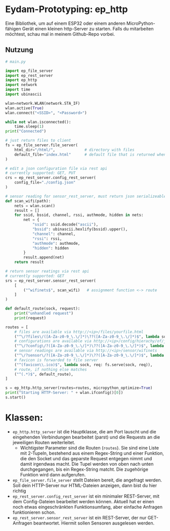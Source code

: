 # Eydam-Prototyping: ep_http

Eine Bibliothek, um auf einem ESP32 oder einem anderen MicroPython-fähigen Gerät einen kleinen http-Server zu starten.
Falls du mitarbeiten möchtest, schau mal in meinem Github-Repo vorbei.

## Nutzung

```python
# main.py

import ep_file_server
import ep_rest_server
import ep_http
import network
import time 
import ubinascii

wlan=network.WLAN(network.STA_IF)
wlan.active(True)
wlan.connect("<SSID>", "<Password>")

while not wlan.isconnected():
    time.sleep(1)
print("Connected")

# just return files to client
fs = ep_file_server.file_server(
    html_dir="/html/",             # directory with files
    default_file="index.html"      # default file that is returned when no specific file is requested
)

# edit a json configuration file via rest api 
# currently supported: GET, PUT
crs = ep_rest_server.config_rest_server(
    config_file="./config.json"
)

# sensor reading for sensor_rest_server, must return json serializeable dict
def scan_wifi(path):
    nets = wlan.scan()
    result = []
    for ssid, bssid, channel, rssi, authmode, hidden in nets:
        net = {
            "ssid": ssid.decode("ascii"),
            "bssid": ubinascii.hexlify(bssid).upper(),
            "channel": channel,
            "rssi": rssi,
            "authmode": authmode,
            "hidden": hidden
        }
        result.append(net)
    return result

# return sensor reatings via rest api
# currently supported: GET
srs = ep_rest_server.sensor_rest_server(
    [
        ("^wifinets$", scan_wifi)   # assignment function <-> route
    ]
)

def default_route(sock, request):
    print("unhandled request")
    print(request)    

routes = [
    # files are available via http://<ip>/files/yourfile.html
    ("^\/?files\/([A-Za-z0-9_\.\/]*)\??([A-Za-z0-9_\.\/]*)$", lambda sock, req: fs.serve(sock, req)),
    # configurations are available via http://<ip>/config/hierachy/of/json/file
    ("^\/?config\/?([A-Za-z0-9_\.\/]*)\??([A-Za-z0-9_\.\/]*)$", lambda sock, req: crs.serve(sock, req)),
    # sensor readings are available via http://<ip>/sensor/wifinets
    ("^\/?sensor\/?([A-Za-z0-9_\.\/]*)\??([A-Za-z0-9_\.\/]*)$", lambda sock, req: srs.serve(sock, req)),
    # favicon is forwarded to file server
    ("^(favicon\\.ico)$", lambda sock, req: fs.serve(sock, req)),
    # route, if nothing else matches
    ("^(.*)$", default_route),
]

s = ep_http.http_server(routes=routes, micropython_optimize=True)
print("Starting HTTP-Server: " + wlan.ifconfig()[0])
s.start()
```

# Klassen:

* `ep_http.http_server` ist die Hauptklasse, die am Port lauscht und die eingehenden Verbindungen bearbeitet (parst) und die Requests an die jeweiligen Routen weiterleitet. 
  * Wichtigster Parameter sind die Routen (`routes`). Sie sind eine Liste mit 2-Tupeln, bestehend aus einem Regex-String und einer Funktion, die den Socket und das geparste Request entgegen nimmt und damit irgendwas macht. Die Tupel werden von oben nach unten durchgegangen, bis ein Regex-String matcht. Die zugehörige Funktion wird dann aufgerufen.
* `ep_file_server.file_server` stellt Dateien bereit, die angefragt werden. Soll dein HTTP-Server nur HTML-Dateien anzeigen, dann bist du hier richtig
* `ep_rest_server.config_rest_server` ist ein minimaler REST-Server, mit dem Config-Dateien bearbeitet werden können. Aktuell hat er einen noch etwas eingeschränkten Funktionsumfang, aber einfache Anfragen funktionieren schon.
* `ep_rest_server.sensor_rest_server` ist ein REST-Server, der nur GET-Anfragen beantwortet. Hiermit sollen Sensoren ausgelesen werden.
